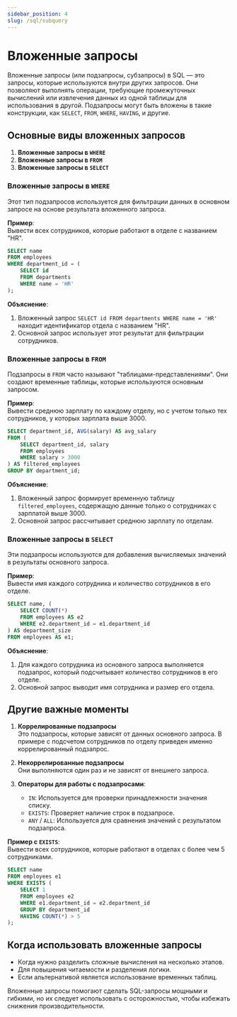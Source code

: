 ```yaml
---
sidebar_position: 4
slug: /sql/subquery
---
```


# Вложенные запросы

Вложенные запросы (или подзапросы, субзапросы) в SQL — это запросы, которые используются внутри других запросов. Они позволяют выполнять операции, требующие промежуточных вычислений или извлечения данных из одной таблицы для использования в другой. Подзапросы могут быть вложены в такие конструкции, как `SELECT`, `FROM`, `WHERE`, `HAVING`, и другие.

## Основные виды вложенных запросов

1. **Вложенные запросы в `WHERE`**  
2. **Вложенные запросы в `FROM`**  
3. **Вложенные запросы в `SELECT`**

### Вложенные запросы в `WHERE`

Этот тип подзапросов используется для фильтрации данных в основном запросе на основе результата вложенного запроса.

**Пример**:  
Вывести всех сотрудников, которые работают в отделе с названием "HR".

```sql
SELECT name
FROM employees
WHERE department_id = (
    SELECT id
    FROM departments
    WHERE name = 'HR'
);
```

**Объяснение**:  

1. Вложенный запрос `SELECT id FROM departments WHERE name = 'HR'` находит идентификатор отдела с названием "HR".
2. Основной запрос использует этот результат для фильтрации сотрудников.

### Вложенные запросы в `FROM`

Подзапросы в `FROM` часто называют "таблицами-представлениями". Они создают временные таблицы, которые используются основным запросом.

**Пример**:  
Вывести среднюю зарплату по каждому отделу, но с учетом только тех сотрудников, у которых зарплата выше 3000.

```sql
SELECT department_id, AVG(salary) AS avg_salary
FROM (
    SELECT department_id, salary
    FROM employees
    WHERE salary > 3000
) AS filtered_employees
GROUP BY department_id;
```

**Объяснение**:  

1. Вложенный запрос формирует временную таблицу `filtered_employees`, содержащую данные только о сотрудниках с зарплатой выше 3000.
2. Основной запрос рассчитывает среднюю зарплату по отделам.

### Вложенные запросы в `SELECT`

Эти подзапросы используются для добавления вычисляемых значений в результаты основного запроса.

**Пример**:  
Вывести имя каждого сотрудника и количество сотрудников в его отделе.

```sql
SELECT name, (
    SELECT COUNT(*)
    FROM employees AS e2
    WHERE e2.department_id = e1.department_id
) AS department_size
FROM employees AS e1;
```

**Объяснение**:  

1. Для каждого сотрудника из основного запроса выполняется подзапрос, который подсчитывает количество сотрудников в его отделе.
2. Основной запрос выводит имя сотрудника и размер его отдела.

## Другие важные моменты

1. **Коррелированные подзапросы**  
   Это подзапросы, которые зависят от данных основного запроса. В примере с подсчетом сотрудников по отделу приведен именно коррелированный подзапрос.

2. **Некоррелированные подзапросы**  
   Они выполняются один раз и не зависят от внешнего запроса.

3. **Операторы для работы с подзапросами**:
   - `IN`: Используется для проверки принадлежности значения списку.
   - `EXISTS`: Проверяет наличие строк в подзапросе.
   - `ANY` / `ALL`: Используется для сравнения значений с результатом подзапроса.

**Пример с `EXISTS`**:  
Вывести всех сотрудников, которые работают в отделах с более чем 5 сотрудниками.

```sql
SELECT name
FROM employees e1
WHERE EXISTS (
    SELECT 1
    FROM employees e2
    WHERE e1.department_id = e2.department_id
    GROUP BY department_id
    HAVING COUNT(*) > 5
);
```

## Когда использовать вложенные запросы

- Когда нужно разделить сложные вычисления на несколько этапов.
- Для повышения читаемости и разделения логики.
- Если альтернативой является использование временных таблиц.

Вложенные запросы помогают сделать SQL-запросы мощными и гибкими, но их следует использовать с осторожностью, чтобы избежать снижения производительности.

